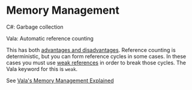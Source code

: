 # Memory Management

C#: Garbage collection

Vala: Automatic reference counting

This has both 
[advantages and disadvantages](https://en.wikipedia.org/wiki/Reference_counting#Advantages_and_disadvantages).
Reference counting is deterministic, but you can form reference cycles
in some cases. In these cases you must use 
[weak references](https://en.wikipedia.org/wiki/Weak_reference) in order to
break those cycles. The Vala keyword for this is `weak`.

See [Vala's Memory Management Explained](https://wiki.gnome.org/Projects/Vala/ReferenceHandling)
